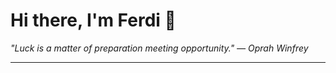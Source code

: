 <h1>Hi there, I'm Ferdi 👋</h1>

<p><em>
  "Luck is a matter of preparation meeting opportunity." — Oprah Winfrey
</em></p>

---
